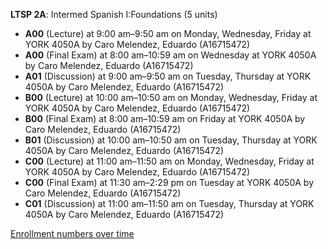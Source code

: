 **LTSP 2A**: Intermed Spanish I:Foundations (5 units)

- **A00** (Lecture) at 9:00 am–9:50 am on Monday, Wednesday, Friday at YORK 4050A by Caro Melendez, Eduardo (A16715472)
- **A00** (Final Exam) at 8:00 am–10:59 am on Wednesday at YORK 4050A by Caro Melendez, Eduardo (A16715472)
- **A01** (Discussion) at 9:00 am–9:50 am on Tuesday, Thursday at YORK 4050A by Caro Melendez, Eduardo (A16715472)
- **B00** (Lecture) at 10:00 am–10:50 am on Monday, Wednesday, Friday at YORK 4050A by Caro Melendez, Eduardo (A16715472)
- **B00** (Final Exam) at 8:00 am–10:59 am on Friday at YORK 4050A by Caro Melendez, Eduardo (A16715472)
- **B01** (Discussion) at 10:00 am–10:50 am on Tuesday, Thursday at YORK 4050A by Caro Melendez, Eduardo (A16715472)
- **C00** (Lecture) at 11:00 am–11:50 am on Monday, Wednesday, Friday at YORK 4050A by Caro Melendez, Eduardo (A16715472)
- **C00** (Final Exam) at 11:30 am–2:29 pm on Tuesday at YORK 4050A by Caro Melendez, Eduardo (A16715472)
- **C01** (Discussion) at 11:00 am–11:50 am on Tuesday, Thursday at YORK 4050A by Caro Melendez, Eduardo (A16715472)

[Enrollment numbers over time](./LTSP2A.tsv)
